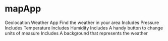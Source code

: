 # mapApp
Geolocation Weather App
Find the weather in your area 
Includes Pressure
Includes Temperature
Includes Humidity
Includes A handy button to change units of measure 
Includes A background that represents the weather 
